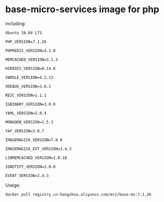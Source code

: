 # base-micro-services image for php

including:

	Ubuntu 18.04 LTS
	
	PHP_VERSION=7.1.26
	
	PHPREDIS_VERSION=4.2.0
	
	MEMCACHED_VERSION=3.1.3
	
	HIREDIS_VERSION=0.14.0
	
	SWOOLE_VERSION=4.2.13
	
	XDEBUG_VERSION=2.6.1
	
	RE2C_VERSION=1.1.1
	
	IGBINARY_VERSION=3.0.0
	
	YAML_VERSION=2.0.4
	
	MONGODB_VERSION=1.5.3
	
	YAF_VERSION=3.0.7
	
	IMAGEMAGICK_VERSION=7.0.8
	
	IMAGEMAGICK_EXT_VERSION=3.4.3
	
	LIBMEMCACHED_VERSION=1.0.18
	
	IONOTIFY_VERSION=2.0.0
	
	EVENT_VERSION=2.4.3

Usege:

`docker pull registry.cn-hangzhou.aliyuncs.com/mrz/base-ms:7.1.26`